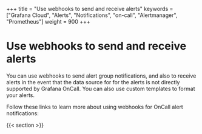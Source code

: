+++
title = "Use webhooks to send and receive alerts"
keywords = ["Grafana Cloud", "Alerts", "Notifications", "on-call", "Alertmanager", "Prometheus"]
weight = 900
+++

# Use webhooks to send and receive alerts
You can use webhooks to send alert group notifications, and also to receive alerts in the event that the data source for for the alerts is not directly supported by Grafana OnCall. You can also use custom templates to format your alerts.

Follow these links to learn more about using webhooks for OnCall alert notifications:

{{< section >}}